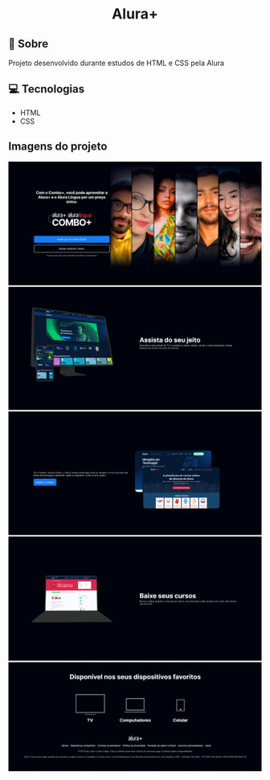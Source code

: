 <h1 style="text-align:center;"> Alura+ </h1>

<h2> 🚀 Sobre </h2>

<p> Projeto desenvolvido durante estudos de HTML e CSS pela Alura </p>

<h2>💻 Tecnologias </h2>

<ul>
 <li>HTML</li>
 <li>CSS</li>
</ul>

<h2> Imagens do projeto</h2>

<img src="/imagens do projetos/section 1.jpg" alt="">
<img src="/imagens do projetos/section 2.jpg" alt="">
<img src="/imagens do projetos/section 3.jpg" alt="">
<img src="/imagens do projetos/section 4.jpg" alt="">
<img src="/imagens do projetos/section 5.jpg" alt="">